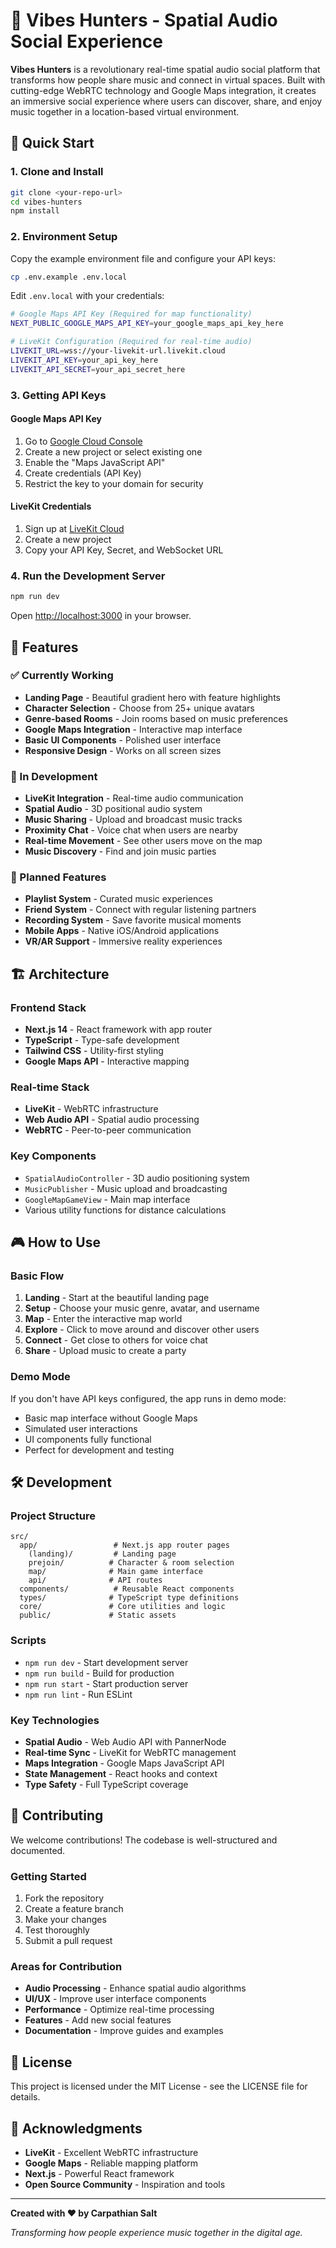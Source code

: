 # 🎵 Vibes Hunters - Spatial Audio Social Experience

**Vibes Hunters** is a revolutionary real-time spatial audio social platform that transforms how people share music and connect in virtual spaces. Built with cutting-edge WebRTC technology and Google Maps integration, it creates an immersive social experience where users can discover, share, and enjoy music together in a location-based virtual environment.

## 🚀 Quick Start

### 1. Clone and Install

```bash
git clone <your-repo-url>
cd vibes-hunters
npm install
```

### 2. Environment Setup

Copy the example environment file and configure your API keys:

```bash
cp .env.example .env.local
```

Edit `.env.local` with your credentials:

```bash
# Google Maps API Key (Required for map functionality)
NEXT_PUBLIC_GOOGLE_MAPS_API_KEY=your_google_maps_api_key_here

# LiveKit Configuration (Required for real-time audio)
LIVEKIT_URL=wss://your-livekit-url.livekit.cloud
LIVEKIT_API_KEY=your_api_key_here
LIVEKIT_API_SECRET=your_api_secret_here
```

### 3. Getting API Keys

#### Google Maps API Key
1. Go to [Google Cloud Console](https://console.cloud.google.com/)
2. Create a new project or select existing one
3. Enable the "Maps JavaScript API"
4. Create credentials (API Key)
5. Restrict the key to your domain for security

#### LiveKit Credentials
1. Sign up at [LiveKit Cloud](https://cloud.livekit.io/)
2. Create a new project
3. Copy your API Key, Secret, and WebSocket URL

### 4. Run the Development Server

```bash
npm run dev
```

Open [http://localhost:3000](http://localhost:3000) in your browser.

## 🎯 Features

### ✅ Currently Working
- **Landing Page** - Beautiful gradient hero with feature highlights
- **Character Selection** - Choose from 25+ unique avatars
- **Genre-based Rooms** - Join rooms based on music preferences
- **Google Maps Integration** - Interactive map interface
- **Basic UI Components** - Polished user interface
- **Responsive Design** - Works on all screen sizes

### 🚧 In Development
- **LiveKit Integration** - Real-time audio communication
- **Spatial Audio** - 3D positional audio system
- **Music Sharing** - Upload and broadcast music tracks
- **Proximity Chat** - Voice chat when users are nearby
- **Real-time Movement** - See other users move on the map
- **Music Discovery** - Find and join music parties

### 🔮 Planned Features
- **Playlist System** - Curated music experiences
- **Friend System** - Connect with regular listening partners
- **Recording System** - Save favorite musical moments
- **Mobile Apps** - Native iOS/Android applications
- **VR/AR Support** - Immersive reality experiences

## 🏗️ Architecture

### Frontend Stack
- **Next.js 14** - React framework with app router
- **TypeScript** - Type-safe development
- **Tailwind CSS** - Utility-first styling
- **Google Maps API** - Interactive mapping

### Real-time Stack
- **LiveKit** - WebRTC infrastructure
- **Web Audio API** - Spatial audio processing
- **WebRTC** - Peer-to-peer communication

### Key Components
- `SpatialAudioController` - 3D audio positioning system
- `MusicPublisher` - Music upload and broadcasting
- `GoogleMapGameView` - Main map interface
- Various utility functions for distance calculations

## 🎮 How to Use

### Basic Flow
1. **Landing** - Start at the beautiful landing page
2. **Setup** - Choose your music genre, avatar, and username
3. **Map** - Enter the interactive map world
4. **Explore** - Click to move around and discover other users
5. **Connect** - Get close to others for voice chat
6. **Share** - Upload music to create a party

### Demo Mode
If you don't have API keys configured, the app runs in demo mode:
- Basic map interface without Google Maps
- Simulated user interactions
- UI components fully functional
- Perfect for development and testing

## 🛠️ Development

### Project Structure
```
src/
  app/                 # Next.js app router pages
    (landing)/         # Landing page
    prejoin/          # Character & room selection
    map/              # Main game interface
    api/              # API routes
  components/          # Reusable React components
  types/              # TypeScript type definitions
  core/               # Core utilities and logic
  public/             # Static assets
```

### Scripts
- `npm run dev` - Start development server
- `npm run build` - Build for production
- `npm run start` - Start production server
- `npm run lint` - Run ESLint

### Key Technologies
- **Spatial Audio** - Web Audio API with PannerNode
- **Real-time Sync** - LiveKit for WebRTC management
- **Maps Integration** - Google Maps JavaScript API
- **State Management** - React hooks and context
- **Type Safety** - Full TypeScript coverage

## 🌟 Contributing

We welcome contributions! The codebase is well-structured and documented.

### Getting Started
1. Fork the repository
2. Create a feature branch
3. Make your changes
4. Test thoroughly
5. Submit a pull request

### Areas for Contribution
- **Audio Processing** - Enhance spatial audio algorithms
- **UI/UX** - Improve user interface components
- **Performance** - Optimize real-time processing
- **Features** - Add new social features
- **Documentation** - Improve guides and examples

## 📝 License

This project is licensed under the MIT License - see the LICENSE file for details.

## 🙏 Acknowledgments

- **LiveKit** - Excellent WebRTC infrastructure
- **Google Maps** - Reliable mapping platform
- **Next.js** - Powerful React framework
- **Open Source Community** - Inspiration and tools

---

**Created with ❤️ by Carpathian Salt**

*Transforming how people experience music together in the digital age.*
